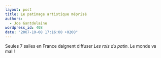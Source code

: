 ```yaml
---
layout: post
title: Le patinage artistique méprisé
authors:
  - Joe Gantdelaine
wordpress_id: 408
date: "2007-10-08 17:16:00 +0200"
---
```


Seules 7 salles en France daignent diffuser _Les rois du patin_. Le monde va mal
!
